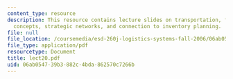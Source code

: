 ```yaml
---
content_type: resource
description: This resource contains lecture slides on transportation, fundamental
  concepts, strategic networks, and connection to inventory planning.
file: null
file_location: /coursemedia/esd-260j-logistics-systems-fall-2006/06ab054739b3882c4bda862570c7266b_lect20.pdf
file_type: application/pdf
resourcetype: Document
title: lect20.pdf
uid: 06ab0547-39b3-882c-4bda-862570c7266b
---
```

